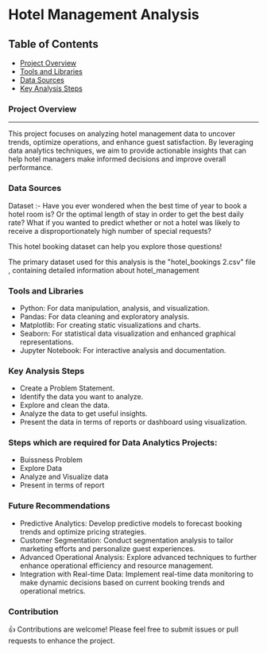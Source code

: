 # Hotel Management Analysis

## Table of Contents

- [Project Overview](#project-overview)
- [Tools and Libraries](#tools-and-libraries)
- [Data Sources](#Data-Sources)
- [Key Analysis Steps](#key-analysis-steps)



### Project Overview
---
This project focuses on analyzing hotel management data to uncover trends, optimize operations, and enhance guest satisfaction. By leveraging data analytics techniques, we aim to provide actionable insights that can help hotel managers make informed decisions and improve overall performance.

### Data Sources 

Dataset :- Have you ever wondered when the best time of year to book a hotel room is? Or the optimal length of stay in order to get the best daily rate? What if you wanted to predict whether or not a hotel was likely to receive a disproportionately high number of special requests?

This hotel booking dataset can help you explore those questions!
<br>

 The primary dataset used for this analysis is the "hotel_bookings 2.csv" file , containing detailed information about hotel_management 

### Tools and Libraries

- Python: For data manipulation, analysis, and visualization.
- Pandas: For data cleaning and exploratory analysis.
- Matplotlib: For creating static visualizations and charts.
- Seaborn: For statistical data visualization and enhanced graphical representations.
- Jupyter Notebook: For interactive analysis and documentation.

### Key Analysis Steps

 - Create a Problem Statement.
 - Identify the data you want to analyze.
 - Explore and clean the data.
 - Analyze the data to get useful insights.
 - Present the data in terms of reports or dashboard using visualization.


### Steps which are required for Data Analytics Projects:

 - Buissness Problem
 - Explore Data
 - Analyze and Visualize data
 - Present in terms of report

### Future Recommendations
 - Predictive Analytics: Develop predictive models to forecast booking trends and optimize pricing strategies.
 - Customer Segmentation: Conduct segmentation analysis to tailor marketing efforts and personalize guest experiences.
 - Advanced Operational Analysis: Explore advanced techniques to further enhance operational efficiency and resource management.
 - Integration with Real-time Data: Implement real-time data monitoring to make dynamic decisions based on current booking trends and operational 
    metrics.

### Contribution

 👍 Contributions are welcome! Please feel free to submit issues or pull requests to enhance the project.
   


